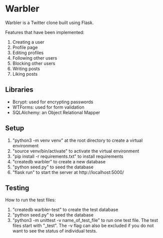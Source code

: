 # Warbler
Warbler is a Twitter clone built using Flask. 

Features that have been implemented:
1) Creating a user
2) Profile page
3) Editing profiles
4) Following other users
5) Blocking other users
6) Writing posts
7) Liking posts


## Libraries
- Bcrypt: used for encrypting passwords
- WTForms: used for form validation
- SQLAlchemy: an Object Relational Mapper

## Setup
1) "python3 -m venv venv" at the root directory to create a virtual environment
2) "source venv/bin/activate" to activate the virtual environment
3) "pip install -r requirements.txt" to install requirements
4) "createdb warbler" to create a new database
5) "python seed.py" to seed the database
6) "flask run" to start the server at http://localhost:5000/


## Testing

How to run the test files:

1) "createdb warbler-test" to create the test database
2) "python seed.py" to seed the database
3) "python3 -m unittest -v name_of_test_file" to run one test file. The test files start with "_test". The -v flag can also be 
excluded if you do not want to see the status of individual tests.
